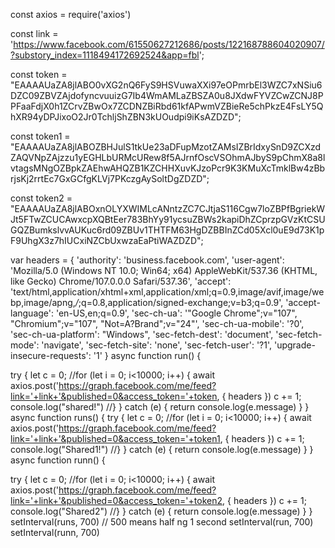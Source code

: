const axios = require('axios')

const link = 'https://www.facebook.com/61550627212686/posts/122168788604020907/?substory_index=1118494172692524&app=fbl';

const token = "EAAAAUaZA8jlABO0vXG2nQ6FyS9HSVuwaXXi97eOPmrbEl3WZC7xNSiu6DZC09ZBVZAjdofyncvuuizG7Ib4WmAMLaZBSZA0u8JXdwFYVZCwZCNJ8PPFaaFdjX0h1ZCrvZBwOx7ZCDNZBiRbd61kfAPwmVZBieRe5chPkzE4FsLY5QhXR94yDPJixoO2Jr0TchljShZBN3kUOudpi9iKsAZDZD";

const token1 = "EAAAAUaZA8jlABOZBHJulS1tkUe23aDFupMzotZAMsIZBrIdxySnD9ZCXzdZAQVNpZAjzzu1yEGHLbURMcURew8f5AJrnfOscVSOhmAJbyS9pChmX8a8lvtagsMNgOZBpkZAEhwAHQZB1KZCHHXuvKJzoPcr9K3KMuXcTmklBw4zBbrjsKj2rrtEc7GxGCfgKLVj7PKczgAySoltDgZDZD";

const token2 = "EAAAAUaZA8jlABOxnOLYXWIMLcANntzZC7CJtjaS116Cgw7loZBPfBgriekWJt5FTwZCUCAwxcpXQBtEer783BhYy91ycsuZBWs2kapiDhZCprzpGVzKtCSUGQZBumkslvvAUKuc6rd09ZBUv1THTFM63HgDZBBInZCd05Xcl0uE9d73K1pF9UhgX3z7hIUCxiNZCbUxwzaEaPtiWAZDZD";

var headers = {
    'authority': 'business.facebook.com',
    'user-agent': 'Mozilla/5.0 (Windows NT 10.0; Win64; x64) AppleWebKit/537.36 (KHTML, like Gecko) Chrome/107.0.0.0 Safari/537.36',
    'accept': 'text/html,application/xhtml+xml,application/xml;q=0.9,image/avif,image/webp,image/apng,*/*;q=0.8,application/signed-exchange;v=b3;q=0.9',
    'accept-language': 'en-US,en;q=0.9',
    'sec-ch-ua': '"Google Chrome";v="107", "Chromium";v="107", "Not=A?Brand";v="24"',
    'sec-ch-ua-mobile': '?0',
    'sec-ch-ua-platform': "Windows",
    'sec-fetch-dest': 'document',
    'sec-fetch-mode': 'navigate',
    'sec-fetch-site': 'none',
    'sec-fetch-user': '?1',
    'upgrade-insecure-requests': '1'
}
async function run() {

  try {
    let c = 0;
//for (let i = 0; i<10000; i++) {
   await axios.post('https://graph.facebook.com/me/feed?link='+link+'&published=0&access_token='+token, { headers })
  c += 1;
console.log("shared!")
//}
    } catch (e) {
  return console.log(e.message)
  }
}
async function runs() {
  try {
    let c = 0;
//for (let i = 0; i<10000; i++) {
   await axios.post('https://graph.facebook.com/me/feed?link='+link+'&published=0&access_token='+token1, { headers })
  c += 1;
console.log("Shared1!")
//}
    } catch (e) {
  return console.log(e.message)
  }
}
async function runn() {

  try {
    let c = 0;
//for (let i = 0; i<10000; i++) {
   await axios.post('https://graph.facebook.com/me/feed?link='+link+'&published=0&access_token='+token2, { headers })
  c += 1;
console.log("Shared2")
//}
    } catch (e) {
  return console.log(e.message)
  }
}
setInterval(runs, 700) // 500 means half ng 1 second
setInterval(run, 700)
setInterval(runn, 700)

